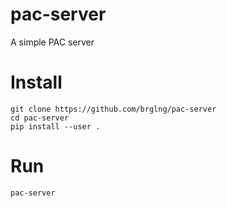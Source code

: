 # pac-server

A simple PAC server

# Install

    git clone https://github.com/brglng/pac-server
    cd pac-server
    pip install --user .

# Run

    pac-server
